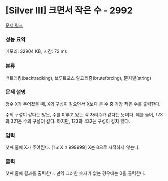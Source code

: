 # [Silver III] 크면서 작은 수 - 2992 

[문제 링크](https://www.acmicpc.net/problem/2992) 

### 성능 요약

메모리: 32904 KB, 시간: 72 ms

### 분류

백트래킹(backtracking), 브루트포스 알고리즘(bruteforcing), 문자열(string)

### 문제 설명

<p>정수 X가 주어졌을 때, X와 구성이 같으면서 X보다 큰 수 중 가장 작은 수를 출력한다.</p>

<p>수의 구성이 같다는 말은, 수를 이루고 있는 각 자리수가 같다는 뜻이다. 예를 들어, 123과 321은 수의 구성이 같다. 하지만, 123과 432는 구성이 같지 않다.</p>

### 입력 

 <p>첫째 줄에 X가 주어진다. (1 ≤ X ≤ 999999) X는 0으로 시작하지 않는다.</p>

### 출력 

 <p>첫째 줄에 결과를 출력한다. 만약 그러한 숫자가 없는 경우에는 0을 출력한다.</p>

